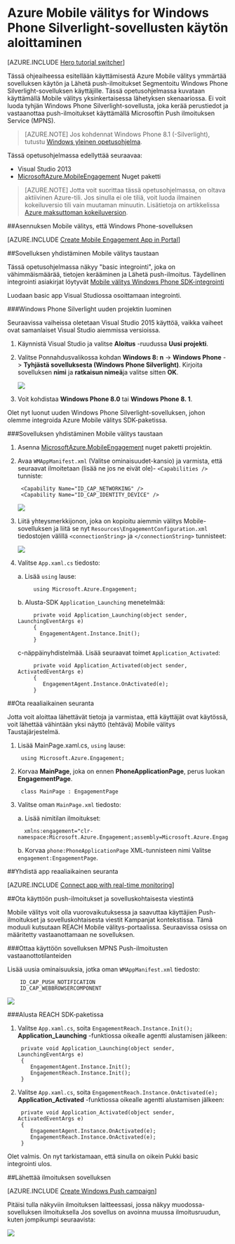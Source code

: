 <properties
    pageTitle="Azure Mobile välitys for Windows Phone Silverlight-sovellusten käytön aloittaminen"
    description="Opettele käyttämään Azure Mobile välitys Windows Phone Silverlight-sovellusten kanssa analyysin ja push-ilmoitukset."
    services="mobile-engagement"
    documentationCenter="windows"
    authors="piyushjo"
    manager="dwrede"
    editor="" />

<tags
    ms.service="mobile-engagement"
    ms.workload="mobile"
    ms.tgt_pltfrm="mobile-windows-phone"
    ms.devlang="dotnet"
    ms.topic="hero-article"
    ms.date="08/19/2016"
    ms.author="piyushjo" />

# <a name="get-started-with-azure-mobile-engagement-for-windows-phone-silverlight-apps"></a>Azure Mobile välitys for Windows Phone Silverlight-sovellusten käytön aloittaminen

[AZURE.INCLUDE [Hero tutorial switcher](../../includes/mobile-engagement-hero-tutorial-switcher.md)]

Tässä ohjeaiheessa esitellään käyttämisestä Azure Mobile välitys ymmärtää sovelluksen käytön ja Lähetä push-ilmoitukset Segmentoitu Windows Phone Silverlight-sovelluksen käyttäjille.
Tässä opetusohjelmassa kuvataan käyttämällä Mobile välitys yksinkertaisessa lähetyksen skenaariossa. Ei voit luoda tyhjän Windows Phone Silverlight-sovellusta, joka kerää perustiedot ja vastaanottaa push-ilmoitukset käyttämällä Microsoftin Push ilmoituksen Service (MPNS).

> [AZURE.NOTE] Jos kohdennat Windows Phone 8.1 (-Silverlight), tutustu [Windows yleinen opetusohjelma](mobile-engagement-windows-store-dotnet-get-started.md).

Tässä opetusohjelmassa edellyttää seuraavaa:

+ Visual Studio 2013
+ [MicrosoftAzure.MobileEngagement] Nuget paketti

> [AZURE.NOTE] Jotta voit suorittaa tässä opetusohjelmassa, on oltava aktiivinen Azure-tili. Jos sinulla ei ole tiliä, voit luoda ilmainen kokeiluversio tili vain muutaman minuutin. Lisätietoja on artikkelissa [Azure maksuttoman kokeiluversion](https://azure.microsoft.com/pricing/free-trial/?WT.mc_id=A0E0E5C02&amp;returnurl=http%3A%2F%2Fazure.microsoft.com%2Fen-us%2Fdocumentation%2Farticles%2Fmobile-engagement-windows-phone-get-started).

##<a id="setup-azme"></a>Asennuksen Mobile välitys, että Windows Phone-sovelluksen

[AZURE.INCLUDE [Create Mobile Engagement App in Portal](../../includes/mobile-engagement-create-app-in-portal-new.md)]

##<a id="connecting-app"></a>Sovelluksen yhdistäminen Mobile välitys taustaan

Tässä opetusohjelmassa näkyy "basic integrointi", joka on vähimmäismäärää, tietojen kerääminen ja Lähetä push-ilmoitus. Täydellinen integrointi asiakirjat löytyvät [Mobile välitys Windows Phone SDK-integrointi](mobile-engagement-windows-phone-sdk-overview.md)

Luodaan basic app Visual Studiossa osoittamaan integrointi.

###<a name="create-a-new-windows-phone-silverlight-project"></a>Windows Phone Silverlight uuden projektin luominen

Seuraavissa vaiheissa oletetaan Visual Studio 2015 käyttöä, vaikka vaiheet ovat samanlaiset Visual Studio aiemmissa versioissa. 

1. Käynnistä Visual Studio ja valitse **Aloitus** -ruudussa **Uusi projekti**.

2. Valitse Ponnahdusvalikossa kohdan **Windows 8: n** -> **Windows Phone** -> **Tyhjästä sovelluksesta (Windows Phone Silverlight)**. Kirjoita sovelluksen **nimi** ja **ratkaisun nimeä**ja valitse sitten **OK**.

    ![][1]

3. Voit kohdistaa **Windows Phone 8.0** tai **Windows Phone 8. 1**.

Olet nyt luonut uuden Windows Phone Silverlight-sovelluksen, johon olemme integroida Azure Mobile välitys SDK-paketissa.

###<a name="connect-your-app-to-the-mobile-engagement-backend"></a>Sovelluksen yhdistäminen Mobile välitys taustaan

1. Asenna [MicrosoftAzure.MobileEngagement] nuget paketti projektin.

2. Avaa `WMAppManifest.xml` (Valitse ominaisuudet-kansio) ja varmista, että seuraavat ilmoitetaan (lisää ne jos ne eivät ole)- `<Capabilities />` tunniste:

        <Capability Name="ID_CAP_NETWORKING" />
        <Capability Name="ID_CAP_IDENTITY_DEVICE" />

    ![][2]

3. Liitä yhteysmerkkijonon, joka on kopioitu aiemmin välitys Mobile-sovelluksen ja liitä se nyt `Resources\EngagementConfiguration.xml` tiedostojen välillä `<connectionString>` ja `</connectionString>` tunnisteet:

    ![][3]

4. Valitse `App.xaml.cs` tiedosto:

    a. Lisää `using` lause:

            using Microsoft.Azure.Engagement;

    b. Alusta-SDK `Application_Launching` menetelmää:

            private void Application_Launching(object sender, LaunchingEventArgs e)
            {
              EngagementAgent.Instance.Init();
            }

    c-näppäinyhdistelmää. Lisää seuraavat toimet `Application_Activated`:

            private void Application_Activated(object sender, ActivatedEventArgs e)
            {
               EngagementAgent.Instance.OnActivated(e);
            }

##<a id="monitor"></a>Ota reaaliaikainen seuranta

Jotta voit aloittaa lähettävät tietoja ja varmistaa, että käyttäjät ovat käytössä, voit lähettää vähintään yksi näyttö (tehtävä) Mobile välitys Taustajärjestelmä.

1. Lisää MainPage.xaml.cs, `using` lause:

        using Microsoft.Azure.Engagement;

2. Korvaa **MainPage**, joka on ennen **PhoneApplicationPage**, perus luokan **EngagementPage**.

        class MainPage : EngagementPage 
    
3. Valitse oman `MainPage.xml` tiedosto:

    a. Lisää nimitilan ilmoitukset:

         xmlns:engagement="clr-namespace:Microsoft.Azure.Engagement;assembly=Microsoft.Azure.Engagement.EngagementAgent.WP"

    b. Korvaa `phone:PhoneApplicationPage` XML-tunnisteen nimi Valitse `engagement:EngagementPage`.

##<a id="monitor"></a>Yhdistä app reaaliaikainen seuranta

[AZURE.INCLUDE [Connect app with real-time monitoring](../../includes/mobile-engagement-connect-app-with-monitor.md)]

##<a id="integrate-push"></a>Ota käyttöön push-ilmoitukset ja sovelluskohtaisesta viestintä

Mobile välitys voit olla vuorovaikutuksessa ja saavuttaa käyttäjien Push-ilmoitukset ja sovelluskohtaisesta viestit Kampanjat kontekstissa. Tämä moduuli kutsutaan REACH Mobile välitys-portaalissa.
Seuraavissa osissa on määritetty vastaanottamaan ne sovelluksen.

###<a name="enable-your-app-to-receive-mpns-push-notifications"></a>Ottaa käyttöön sovelluksen MPNS Push-ilmoitusten vastaanottotilanteiden

Lisää uusia ominaisuuksia, jotka oman `WMAppManifest.xml` tiedosto:

        ID_CAP_PUSH_NOTIFICATION
        ID_CAP_WEBBROWSERCOMPONENT

   ![][5]

###<a name="initialize-the-reach-sdk"></a>Alusta REACH SDK-paketissa

1. Valitse `App.xaml.cs`, soita `EngagementReach.Instance.Init();` **Application_Launching** -funktiossa oikealle agentti alustamisen jälkeen:

        private void Application_Launching(object sender, LaunchingEventArgs e)
        {
           EngagementAgent.Instance.Init();
           EngagementReach.Instance.Init();
        }

2. Valitse `App.xaml.cs`, soita `EngagementReach.Instance.OnActivated(e);` **Application_Activated** -funktiossa oikealle agentti alustamisen jälkeen:

        private void Application_Activated(object sender, ActivatedEventArgs e)
        {
           EngagementAgent.Instance.OnActivated(e);
           EngagementReach.Instance.OnActivated(e);
        }

Olet valmis. On nyt tarkistamaan, että sinulla on oikein Pukki basic integrointi ulos.

##<a id="send"></a>Lähettää ilmoituksen sovelluksen

[AZURE.INCLUDE [Create Windows Push campaign](../../includes/mobile-engagement-windows-push-campaign.md)]

Pitäisi tulla näkyviin ilmoituksen laitteessasi, jossa näkyy muodossa-sovelluksen ilmoituksella Jos sovellus on avoinna muussa ilmoitusruudun, kuten jompikumpi seuraavista: 

![][6]

<!-- URLs. -->
[MicrosoftAzure.MobileEngagement]: http://go.microsoft.com/?linkid=9874664
[Mobile Engagement Windows Phone SDK documentation]: ../mobile-engagement-windows-phone-integrate-engagement/

<!-- Images. -->
[1]: ./media/mobile-engagement-windows-phone-get-started/project-properties.png
[2]: ./media/mobile-engagement-windows-phone-get-started/wmappmanifest-capabilities.png
[3]: ./media/mobile-engagement-windows-phone-get-started/add-connection-string.png
[5]: ./media/mobile-engagement-windows-phone-get-started/reach-capabilities.png
[6]: ./media/mobile-engagement-windows-phone-get-started/push-screenshot.png
